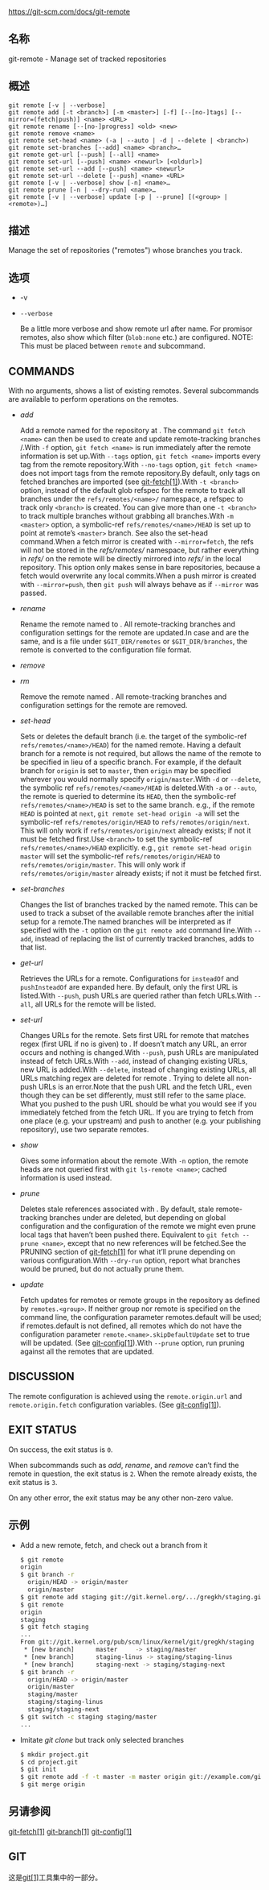 https://git-scm.com/docs/git-remote

## 名称

git-remote - Manage set of tracked repositories

## 概述

```
git remote [-v | --verbose]
git remote add [-t <branch>] [-m <master>] [-f] [--[no-]tags] [--mirror=(fetch|push)] <name> <URL>
git remote rename [--[no-]progress] <old> <new>
git remote remove <name>
git remote set-head <name> (-a | --auto | -d | --delete | <branch>)
git remote set-branches [--add] <name> <branch>…
git remote get-url [--push] [--all] <name>
git remote set-url [--push] <name> <newurl> [<oldurl>]
git remote set-url --add [--push] <name> <newurl>
git remote set-url --delete [--push] <name> <URL>
git remote [-v | --verbose] show [-n] <name>…
git remote prune [-n | --dry-run] <name>…
git remote [-v | --verbose] update [-p | --prune] [(<group> | <remote>)…]
```

## 描述

Manage the set of repositories ("remotes") whose branches you track.

## 选项

- -v

- `--verbose`

  Be a little more verbose and show remote url after name. For promisor remotes, also show which filter (`blob:none` etc.) are configured. NOTE: This must be placed between `remote` and subcommand.

## COMMANDS

With no arguments, shows a list of existing remotes. Several subcommands are available to perform operations on the remotes.

- *add*

  Add a remote named <name> for the repository at <URL>. The command `git fetch <name>` can then be used to create and update remote-tracking branches <name>/<branch>.With `-f` option, `git fetch <name>` is run immediately after the remote information is set up.With `--tags` option, `git fetch <name>` imports every tag from the remote repository.With `--no-tags` option, `git fetch <name>` does not import tags from the remote repository.By default, only tags on fetched branches are imported (see [git-fetch[1]](../git-fetch)).With `-t <branch>` option, instead of the default glob refspec for the remote to track all branches under the `refs/remotes/<name>/` namespace, a refspec to track only `<branch>` is created. You can give more than one `-t <branch>` to track multiple branches without grabbing all branches.With `-m <master>` option, a symbolic-ref `refs/remotes/<name>/HEAD` is set up to point at remote’s `<master>` branch. See also the set-head command.When a fetch mirror is created with `--mirror=fetch`, the refs will not be stored in the *refs/remotes/* namespace, but rather everything in *refs/* on the remote will be directly mirrored into *refs/* in the local repository. This option only makes sense in bare repositories, because a fetch would overwrite any local commits.When a push mirror is created with `--mirror=push`, then `git push` will always behave as if `--mirror` was passed.

- *rename*

  Rename the remote named <old> to <new>. All remote-tracking branches and configuration settings for the remote are updated.In case <old> and <new> are the same, and <old> is a file under `$GIT_DIR/remotes` or `$GIT_DIR/branches`, the remote is converted to the configuration file format.

- *remove*

- *rm*

  Remove the remote named <name>. All remote-tracking branches and configuration settings for the remote are removed.

- *set-head*

  Sets or deletes the default branch (i.e. the target of the symbolic-ref `refs/remotes/<name>/HEAD`) for the named remote. Having a default branch for a remote is not required, but allows the name of the remote to be specified in lieu of a specific branch. For example, if the default branch for `origin` is set to `master`, then `origin` may be specified wherever you would normally specify `origin/master`.With `-d` or `--delete`, the symbolic ref `refs/remotes/<name>/HEAD` is deleted.With `-a` or `--auto`, the remote is queried to determine its `HEAD`, then the symbolic-ref `refs/remotes/<name>/HEAD` is set to the same branch. e.g., if the remote `HEAD` is pointed at `next`, `git remote set-head origin -a` will set the symbolic-ref `refs/remotes/origin/HEAD` to `refs/remotes/origin/next`. This will only work if `refs/remotes/origin/next` already exists; if not it must be fetched first.Use `<branch>` to set the symbolic-ref `refs/remotes/<name>/HEAD` explicitly. e.g., `git remote set-head origin master` will set the symbolic-ref `refs/remotes/origin/HEAD` to `refs/remotes/origin/master`. This will only work if `refs/remotes/origin/master` already exists; if not it must be fetched first.

- *set-branches*

  Changes the list of branches tracked by the named remote. This can be used to track a subset of the available remote branches after the initial setup for a remote.The named branches will be interpreted as if specified with the `-t` option on the `git remote add` command line.With `--add`, instead of replacing the list of currently tracked branches, adds to that list.

- *get-url*

  Retrieves the URLs for a remote. Configurations for `insteadOf` and `pushInsteadOf` are expanded here. By default, only the first URL is listed.With `--push`, push URLs are queried rather than fetch URLs.With `--all`, all URLs for the remote will be listed.

- *set-url*

  Changes URLs for the remote. Sets first URL for remote <name> that matches regex <oldurl> (first URL if no <oldurl> is given) to <newurl>. If <oldurl> doesn’t match any URL, an error occurs and nothing is changed.With `--push`, push URLs are manipulated instead of fetch URLs.With `--add`, instead of changing existing URLs, new URL is added.With `--delete`, instead of changing existing URLs, all URLs matching regex <URL> are deleted for remote <name>. Trying to delete all non-push URLs is an error.Note that the push URL and the fetch URL, even though they can be set differently, must still refer to the same place. What you pushed to the push URL should be what you would see if you immediately fetched from the fetch URL. If you are trying to fetch from one place (e.g. your upstream) and push to another (e.g. your publishing repository), use two separate remotes.

- *show*

  Gives some information about the remote <name>.With `-n` option, the remote heads are not queried first with `git ls-remote <name>`; cached information is used instead.

- *prune*

  Deletes stale references associated with <name>. By default, stale remote-tracking branches under <name> are deleted, but depending on global configuration and the configuration of the remote we might even prune local tags that haven’t been pushed there. Equivalent to `git fetch --prune <name>`, except that no new references will be fetched.See the PRUNING section of [git-fetch[1]](../git-fetch) for what it’ll prune depending on various configuration.With `--dry-run` option, report what branches would be pruned, but do not actually prune them.

- *update*

  Fetch updates for remotes or remote groups in the repository as defined by `remotes.<group>`. If neither group nor remote is specified on the command line, the configuration parameter remotes.default will be used; if remotes.default is not defined, all remotes which do not have the configuration parameter `remote.<name>.skipDefaultUpdate` set to true will be updated. (See [git-config[1]](../git-config)).With `--prune` option, run pruning against all the remotes that are updated.

## DISCUSSION

The remote configuration is achieved using the `remote.origin.url` and `remote.origin.fetch` configuration variables. (See [git-config[1]](../git-config)).

## EXIT STATUS

On success, the exit status is `0`.

When subcommands such as *add*, *rename*, and *remove* can’t find the remote in question, the exit status is `2`. When the remote already exists, the exit status is `3`.

On any other error, the exit status may be any other non-zero value.

## 示例

- Add a new remote, fetch, and check out a branch from it

  ``` bash
  $ git remote
  origin
  $ git branch -r
    origin/HEAD -> origin/master
    origin/master
  $ git remote add staging git://git.kernel.org/.../gregkh/staging.git
  $ git remote
  origin
  staging
  $ git fetch staging
  ...
  From git://git.kernel.org/pub/scm/linux/kernel/git/gregkh/staging
   * [new branch]      master     -> staging/master
   * [new branch]      staging-linus -> staging/staging-linus
   * [new branch]      staging-next -> staging/staging-next
  $ git branch -r
    origin/HEAD -> origin/master
    origin/master
    staging/master
    staging/staging-linus
    staging/staging-next
  $ git switch -c staging staging/master
  ...
  ```

- Imitate *git clone* but track only selected branches

  ``` bash
  $ mkdir project.git
  $ cd project.git
  $ git init
  $ git remote add -f -t master -m master origin git://example.com/git.git/
  $ git merge origin
  ```

## 另请参阅

[git-fetch[1]](../git-fetch) [git-branch[1]](../git-branch) [git-config[1]](../git-config)

## GIT

  这是[git[1]](../../Git)工具集中的一部分。